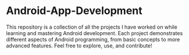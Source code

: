 # Android-App-Development
This repository is a collection of all the projects I have worked on while learning and mastering Android development. Each project demonstrates different aspects of Android programming, from basic concepts to more advanced features. Feel free to explore, use, and contribute!
